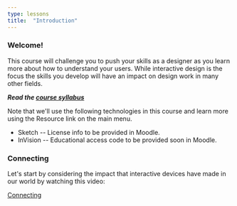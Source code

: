 ```yaml
---
type: lessons
title:  "Introduction"
---
```

### Welcome!

This course will challenge you to push your skills as a designer as you learn more about how to understand your users.
While interactive design is the focus the skills you develop will have an impact on design work in many other fields.

***Read the [course syllabus](/docs/syllabus.pdf)***

Note that we'll use the following technologies in this course and learn more using the Resource link on the main menu.

* Sketch -- License info to be provided in Moodle.
* InVision -- Educational access code to be provided soon in Moodle.


### Connecting

Let's start by considering the impact that interactive devices have made in our world by watching this video:

[Connecting](http://vimeo.com/52861634)

